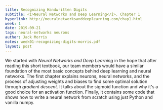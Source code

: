 ```yaml
---
title: Recognizing Handwritten Digits
subtitle: <i>Neural Networks and Deep Learning</i>, Chapter 1
hyperlink: http://neuralnetworksanddeeplearning.com/chap1.html
week: 1
date: 2019-09-21
tags: neural-networks neurons
author: Jack Morris
notes: week01-recognizing-digits-morris.pdf
layout: post
---
```

We started with *Neural Networks and Deep Learning* in the hope that after
reading this short textbook, our team members would have a similar foundation
of the most basic concepts behind deep learning and neural networks. The first
chapter explains neurons, neural networks, and the process of adjusting weights
and biases to find some optimal solution through *gradient descent*. It talks
about the sigmoid function and why it's a good choice for an activation function.
Finally, it contains some code that shows how to write a neural network from
scratch using just Python and vanilla numpy.

